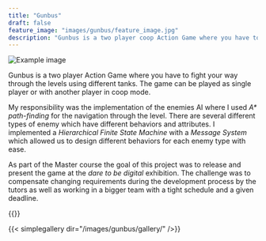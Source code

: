 ```yaml
---
title: "Gunbus"
draft: false
feature_image: "images/gunbus/feature_image.jpg"
description: "Gunbus is a two player coop Action Game where you have to fight your way through the level using different tanks. The game was developed with the Unity3D game engine."
---
```

![Example image](/images/gunbus/GameInfo.png )

Gunbus is a two player Action Game where you have to fight your way through the levels using different tanks. The game can be played as single player or with another player in coop mode. 

My responsibility was the implementation of the enemies AI where I used _A* path-finding_ for the navigation through the level. There are several different types of enemy which have different behaviors and attributes.
I implemented a _Hierarchical Finite State Machine_ with a _Message System_ which allowed us to design different behaviors for each enemy type with ease.

As part of the Master course the goal of this project was to release and present the game at the *dare to be digital* exhibition.
The challenge was to compensate changing requirements during the development process by the tutors as well as working in a bigger team with a tight schedule and a given deadline.

{{<youtube ddsLX4cJ_Ek>}}


{{< simplegallery dir="/images/gunbus/gallery/" />}}